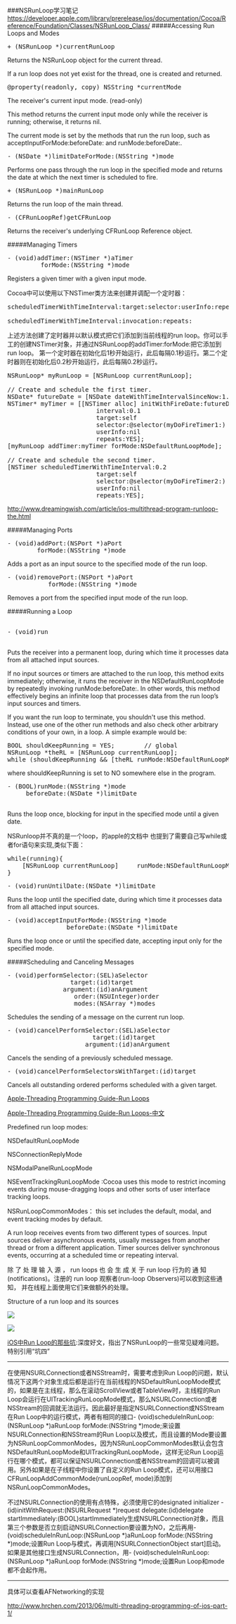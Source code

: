 ###NSRunLoop学习笔记
https://developer.apple.com/library/prerelease/ios/documentation/Cocoa/Reference/Foundation/Classes/NSRunLoop_Class/
#####Accessing Run Loops and Modes

<pre>
+ (NSRunLoop *)currentRunLoop
</pre>

Returns the NSRunLoop object for the current thread.

If a run loop does not yet exist for the thread, one is created and returned.

<pre>
@property(readonly, copy) NSString *currentMode
</pre>
The receiver's current input mode. (read-only)

This method returns the current input mode only while the receiver is running; otherwise, it returns nil.

The current mode is set by the methods that run the run loop, such as acceptInputForMode:beforeDate: and runMode:beforeDate:.


<pre>
- (NSDate *)limitDateForMode:(NSString *)mode
</pre>
Performs one pass through the run loop in the specified mode and returns the date at which the next timer is scheduled to fire.

<pre>
+ (NSRunLoop *)mainRunLoop
</pre>

Returns the run loop of the main thread.

<pre>
- (CFRunLoopRef)getCFRunLoop
</pre>

Returns the receiver's underlying CFRunLoop Reference object.

#####Managing Timers

<pre>
- (void)addTimer:(NSTimer *)aTimer
         forMode:(NSString *)mode
</pre>
Registers a given timer with a given input mode.

Cocoa中可以使用以下NSTimer类方法来创建并调配一个定时器：
<pre>
scheduledTimerWithTimeInterval:target:selector:userInfo:repeats:
 
scheduledTimerWithTimeInterval:invocation:repeats:
</pre>
上述方法创建了定时器并以默认模式把它们添加到当前线程的run loop。你可以手工的创建NSTimer对象，并通过NSRunLoop的addTimer:forMode:把它添加到run loop。
第一个定时器在初始化后1秒开始运行，此后每隔0.1秒运行。第二个定时器则在初始化后0.2秒开始运行，此后每隔0.2秒运行。
<pre>
NSRunLoop* myRunLoop = [NSRunLoop currentRunLoop];
 
// Create and schedule the first timer.
NSDate* futureDate = [NSDate dateWithTimeIntervalSinceNow:1.0];
NSTimer* myTimer = [[NSTimer alloc] initWithFireDate:futureDate
                        interval:0.1
                        target:self
                        selector:@selector(myDoFireTimer1:)
                        userInfo:nil
                        repeats:YES];
[myRunLoop addTimer:myTimer forMode:NSDefaultRunLoopMode];
 
// Create and schedule the second timer.
[NSTimer scheduledTimerWithTimeInterval:0.2
                        target:self
                        selector:@selector(myDoFireTimer2:)
                        userInfo:nil
                        repeats:YES];
</pre>
http://www.dreamingwish.com/article/ios-multithread-program-runloop-the.html

#####Managing Ports

<pre>
- (void)addPort:(NSPort *)aPort
        forMode:(NSString *)mode
</pre>
Adds a port as an input source to the specified mode of the run loop.
<pre>
- (void)removePort:(NSPort *)aPort
           forMode:(NSString *)mode
</pre>
Removes a port from the specified input mode of the run loop.


#####Running a Loop
<pre>

- (void)run

</pre>
Puts the receiver into a permanent loop, during which time it processes data from all attached input sources.

If no input sources or timers are attached to the run loop, this method exits immediately; otherwise, it runs the receiver in the NSDefaultRunLoopMode by repeatedly invoking runMode:beforeDate:. In other words, this method effectively begins an infinite loop that processes data from the run loop’s input sources and timers.

If you want the run loop to terminate, you shouldn't use this method. Instead, use one of the other run methods and also check other arbitrary conditions of your own, in a loop. A simple example would be:

<pre>
BOOL shouldKeepRunning = YES;        // global
NSRunLoop *theRL = [NSRunLoop currentRunLoop];
while (shouldKeepRunning && [theRL runMode:NSDefaultRunLoopMode beforeDate:[NSDate distantFuture]]);
</pre>

where shouldKeepRunning is set to NO somewhere else in the program.


<pre>
- (BOOL)runMode:(NSString *)mode
     beforeDate:(NSDate *)limitDate

</pre>


Runs the loop once, blocking for input in the specified mode until a given date.

NSRunloop并不真的是一个loop，的apple的文档中 也提到了需要自己写while或者for语句来实现,类似下面：
<pre>
while(running){ 
    [NSRunLoop currentRunLoop]     runMode:NSDefaultRunLoopMode beforeDate:[NSDate distantFuture]];
}
</pre>

<pre>
- (void)runUntilDate:(NSDate *)limitDate
</pre>
Runs the loop until the specified date, during which time it processes data from all attached input sources.


<pre>
- (void)acceptInputForMode:(NSString *)mode
                beforeDate:(NSDate *)limitDate
</pre>

Runs the loop once or until the specified date, accepting input only for the specified mode.

#####Scheduling and Canceling Messages
<pre>
- (void)performSelector:(SEL)aSelector
                 target:(id)target
               argument:(id)anArgument
                  order:(NSUInteger)order
                  modes:(NSArray<NSString *> *)modes
</pre>
Schedules the sending of a message on the current run loop.

<pre>
- (void)cancelPerformSelector:(SEL)aSelector
                       target:(id)target
                     argument:(id)anArgument
</pre>
Cancels the sending of a previously scheduled message.





<pre>
- (void)cancelPerformSelectorsWithTarget:(id)target
</pre>

Cancels all outstanding ordered performs scheduled with a given target.

[Apple-Threading Programming Guide-Run Loops](https://developer.apple.com/library/ios/documentation/Cocoa/Conceptual/Multithreading/RunLoopManagement/RunLoopManagement.html)

[Apple-Threading Programming Guide-Run Loops-中文](http://www.dreamingwish.com/article/ios-multithread-program-runloop-the.html)




 Predefined run loop modes:
 
 NSDefaultRunLoopMode
 
 NSConnectionReplyMode

NSModalPanelRunLoopMode

NSEventTrackingRunLoopMode :Cocoa uses this mode to restrict incoming events during mouse-dragging loops and other sorts of user interface tracking loops.

NSRunLoopCommonModes： this set includes the default, modal, and event tracking modes by default.


A run loop receives events from two different types of sources. Input sources deliver asynchronous events, usually messages from another thread or from a different application. Timer sources deliver synchronous events, occurring at a scheduled time or repeating interval. 

除 了 处 理 输 入 源 ， run loops 也 会 生 成 关 于 run loop 行为的 通 知
(notifications)。注册的 run loop 观察者(run-loop Observers)可以收到这些通知，
并在线程上面使用它们来做额外的处理。

Structure of a run loop and its sources

![](https://developer.apple.com/library/ios/documentation/Cocoa/Conceptual/Multithreading/Art/runloop.jpg)

![](http://images.cnitblog.com/blog/241349/201301/06011637-2e0975908bac4b44bee988074cda1d17.gif)



[iOS中Run Loop的那些坑](http://www.hrchen.com/2013/07/tricky-runloop-on-ios/):深度好文，指出了NSRunLoop的一些常见疑难问题。
特别引用“坑四”

-------------
在使用NSURLConnection或者NSStream时，需要考虑到Run Loop的问题，默认情况下这两个对象生成后都是运行在当前线程的NSDefaultRunLoopMode模式的，如果是在主线程，那么在滚动ScrollView或者TableView时，主线程的Run Loop会运行在UITrackingRunLoopMode模式，那么NSURLConnection或者NSStream的回调就无法运行。因此最好是指定NSURLConnection或NSStream在Run Loop中的运行模式，两者有相同的接口- (void)scheduleInRunLoop:(NSRunLoop *)aRunLoop forMode:(NSString *)mode;来设置NSURLConnection和NSStream的Run Loop以及模式，而且设置的Mode要设置为NSRunLoopCommonModes，因为NSRunLoopCommonModes默认会包含NSDefaultRunLoopMode和UITrackingRunLoopMode，这样无论Run Loop运行在哪个模式，都可以保证NSURLConnection或者NSStream的回调可以被调用。另外如果是在子线程中你设置了自定义的Run Loop模式，还可以用接口CFRunLoopAddCommonMode(runLoopRef, mode)添加到NSRunLoopCommonModes。

不过NSURLConnection的使用有点特殊，必须使用它的designated initializer - (id)initWithRequest:(NSURLRequest *)request delegate:(id)delegate startImmediately:(BOOL)startImmediately生成NSURLConnection对象，而且第三个参数是否立刻启动NSURLConnection要设置为NO，之后再用- (void)scheduleInRunLoop:(NSRunLoop *)aRunLoop forMode:(NSString *)mode;设置Run Loop与模式，再调用[NSURLConnectionObject start]启动。如果是其他接口生成NSURLConnection，用- (void)scheduleInRunLoop:(NSRunLoop *)aRunLoop forMode:(NSString *)mode;设置Run Loop和mode都不会起作用。

-----------------
具体可以查看AFNetworking的实现

http://www.hrchen.com/2013/06/multi-threading-programming-of-ios-part-1/





